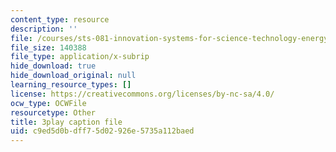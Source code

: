 ```yaml
---
content_type: resource
description: ''
file: /courses/sts-081-innovation-systems-for-science-technology-energy-manufacturing-and-health-spring-2017/c9ed5d0bdff75d02926e5735a112baed_lwSNTxl4b4Y.vtt
file_size: 140388
file_type: application/x-subrip
hide_download: true
hide_download_original: null
learning_resource_types: []
license: https://creativecommons.org/licenses/by-nc-sa/4.0/
ocw_type: OCWFile
resourcetype: Other
title: 3play caption file
uid: c9ed5d0b-dff7-5d02-926e-5735a112baed
---
```

